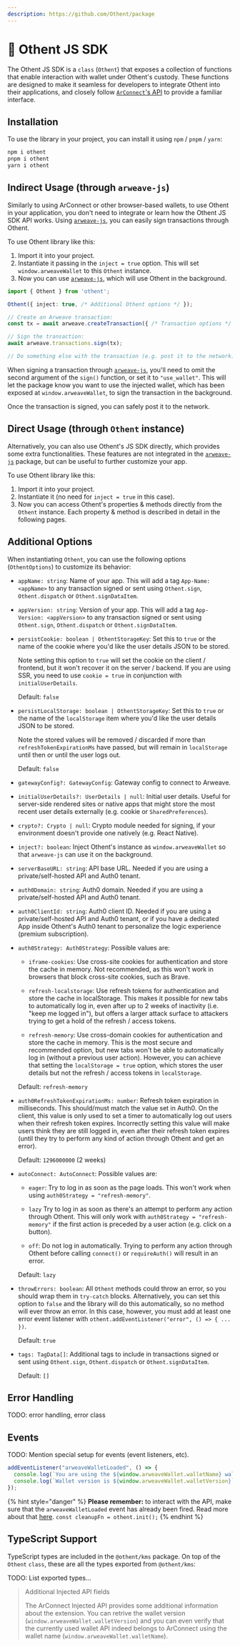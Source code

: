 ```yaml
---
description: https://github.com/Othent/package
---
```


# 🥪 Othent JS SDK

The Othent JS SDK is a `class` (`Othent`) that exposes a collection of functions that enable interaction with wallet
under Othent's custody. These functions are designed to make it seamless for developers to integrate Othent into their
applications, and closely follow [`ArConnect`'s API](https://docs.arconnect.io/) to provide a familiar interface.

## Installation

To use the library in your project, you can install it using `npm` / `pnpm` / `yarn`:

```bash
npm i othent
pnpm i othent
yarn i othent
```

## Indirect Usage (through `arweave-js`)

Similarly to using ArConnect or other browser-based wallets, to use Othent in your application, you don't need to
integrate or learn how the Othent JS SDK API works. Using [`arweave-js`](https://npmjs.com/arweave), you can easily sign
transactions through Othent.

To use Othent library like this:

  1. Import it into your project.
  2. Instantiate it passing in the `inject = true` option. This will set `window.arweaveWallet` to this `Othent`
     instance.
  3. Now you can use [`arweave-js`](https://npmjs.com/arweave), which will use Othent in the background.

```ts
import { Othent } from 'othent';

Othent({ inject: true, /* Additional Othent options */ });

// Create an Arweave transaction:
const tx = await arweave.createTransaction({ /* Transaction options */ });

// Sign the transaction:
await arweave.transactions.sign(tx);

// Do something else with the transaction (e.g. post it to the network).
```

When signing a transaction through [`arweave-js`](https://npmjs.com/arweave), you'll need to omit the second argument of
the `sign()` function, or set it to `"use_wallet"`. This will let the package know you want to use the injected wallet,
which has been exposed at `window.arweaveWallet`, to sign the transaction in the background.

Once the transaction is signed, you can safely post it to the network.

## Direct Usage (through `Othent` instance)

Alternatively, you can also use Othent's JS SDK directly, which provides some extra functionalities. These features are
not integrated in the [`arweave-js`](https://npmjs.com/arweave) package, but can be useful to further customize your
app.

To use Othent library like this:

  1. Import it into your project.
  2. Instantiate it (no need for `inject = true` in this case).
  3. Now you can access Othent's properties & methods directly from the `Othent` instance. Each property & method is
  described in detail in the following pages.


## Additional Options

When instantiating `Othent`, you can use the following options (`OthentOptions`) to customize its behavior:

- `appName: string`:  Name of your app. This will add a tag `App-Name: <appName>` to any transaction signed or sent
  using `Othent.sign`, `Othent.dispatch` or `Othent.signDataItem`.

- `appVersion: string`: Version of your app. This will add a tag `App-Version: <appVersion>` to any transaction signed
  or sent using `Othent.sign`, `Othent.dispatch` or `Othent.signDataItem`.

- `persistCookie: boolean | OthentStorageKey`: Set this to `true` or the name of the cookie where you'd like the user
  details JSON to be stored.
  
  Note setting this option to `true` will set the cookie on the client / frontend, but it won't recover it on the
  server / backend. If you are using SSR, you need to use `cookie = true` in conjunction with `initialUserDetails`.
  
  Default: `false`

- `persistLocalStorage: boolean | OthentStorageKey`: Set this to `true` or the name of the `localStorage` item where
  you'd like the user details JSON to be stored.
  
  Note the stored values will be removed / discarded if more than `refreshTokenExpirationMs` have passed, but will
  remain in `localStorage` until then or until the user logs out.
  
  Default: `false`

- `gatewayConfig?: GatewayConfig`: Gateway config to connect to Arweave.

- `initialUserDetails?: UserDetails | null`: Initial user details. Useful for server-side rendered sites or native apps
  that might store the most recent user details externally (e.g. cookie or `SharedPreferences`).

- `crypto?: Crypto | null`: Crypto module needed for signing, if your environment doesn't provide one natively (e.g.
  React Native).

- `inject?: boolean`: Inject Othent's instance as `window.arweaveWallet` so that `arweave-js` can use it on the
  background.

- `serverBaseURL: string`: API base URL. Needed if you are using a private/self-hosted API and Auth0 tenant.

- `auth0Domain: string`: Auth0 domain. Needed if you are using a private/self-hosted API and Auth0 tenant.

- `auth0ClientId: string`: Auth0 client ID. Needed if you are using a private/self-hosted API and Auth0 tenant, or if
  you have a dedicated App inside Othent's Auth0 tenant to personalize the logic experience (premium subscription).

- `auth0Strategy: Auth0Strategy`: Possible values are:
    
  - `iframe-cookies`: Use cross-site cookies for authentication and store the cache in memory. Not recommended, as
    this won't work in browsers that block cross-site cookies, such as Brave.
    
  - `refresh-localstorage`: Use refresh tokens for authentication and store the cache in localStorage. This makes it
    possible for new tabs to automatically log in, even after up to 2 weeks of inactivity (i.e. "keep me logged in"),
    but offers a larger attack surface to attackers trying to get a hold of the refresh / access tokens.
    
  - `refresh-memory`: Use cross-domain cookies for authentication and store the cache in memory. This is the most
    secure and recommended option, but new tabs won't be able to automatically log in (without a previous user
    action). However, you can achieve that setting the `localStorage = true` option, which stores the user details
    but not the refresh / access tokens in `localStorage`.
   
  Default: `refresh-memory`

- `auth0RefreshTokenExpirationMs: number`: Refresh token expiration in milliseconds. This should/must match the value
  set in Auth0. On the client, this value is only used to set a timer to automatically log out users when their refresh
  token expires. Incorrectly setting this value will make users think they are still logged in, even after their refresh
  token expires (until they try to perform any kind of action through Othent and get an error).
   
  Default: `1296000000` (2 weeks)

- `autoConnect: AutoConnect`: Possible values are:

  - `eager`: Try to log in as soon as the page loads. This won't work when using `auth0Strategy = "refresh-memory"`.

  - `lazy` Try to log in as soon as there's an attempt to perform any action through Othent. This will only work with
    `auth0Strategy = "refresh-memory"` if the first action is preceded by a user action (e.g. click on a button).

  - `off`: Do not log in automatically. Trying to perform any action through Othent before calling `connect()` or
    `requireAuth()` will result in an error.

  Default: `lazy`

- `throwErrors: boolean`: All `Othent` methods could throw an error, so you should wrap them in `try-catch` blocks.
  Alternatively, you can set this option to `false` and the library will do this automatically, so no method will ever
  throw an error. In this case, however, you must add at least one error event listener with
  `othent.addEventListener("error", () => { ... })`.

  Default: `true`

- `tags: TagData[]`: Additional tags to include in transactions signed or sent using `Othent.sign`, `Othent.dispatch` or
  `Othent.signDataItem`.
  
  Default: `[]`

## Error Handling

TODO: error handling, error class

## Events

TODO: Mention special setup for events (event listeners, etc).

```ts
addEventListener("arweaveWalletLoaded", () => {
  console.log(`You are using the ${window.arweaveWallet.walletName} wallet.`);
  console.log(`Wallet version is ${window.arweaveWallet.walletVersion}`);
});
```

{% hint style="danger" %}
**Please remember:** to interact with the API, make sure that the `arweaveWalletLoaded` event has already been fired. Read more about that [here](events.md#arweavewalletloaded-event). `const cleanupFn = othent.init();`
{% endhint %}

## TypeScript Support

TypeScript types are included in the `@othent/kms` package. On top of the `Othent` `class`, these are all the types
exported from `@othent/kms`:

TODO: List exported types...

> Additional Injected API fields
> 
> The ArConnect Injected API provides some additional information about the extension. You can retrive the wallet version (`window.arweaveWallet.walletVersion`) and you can even verify that the currently used wallet API indeed belongs to ArConnect using the wallet name (`window.arweaveWallet.walletName`).
